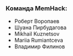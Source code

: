 ### Команда MemHack:
* Роберт Воропаев
* Шуана Пирбудагова
* Mikhail Kuznetsov
* Mariia Rumiantceva
* Владимир Филинов
